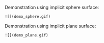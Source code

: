 Demonstration using implicit sphere surface:

	![](demo_sphere.gif)

Demonstration using implicit plane surface:

	![](demo_plane.gif)
